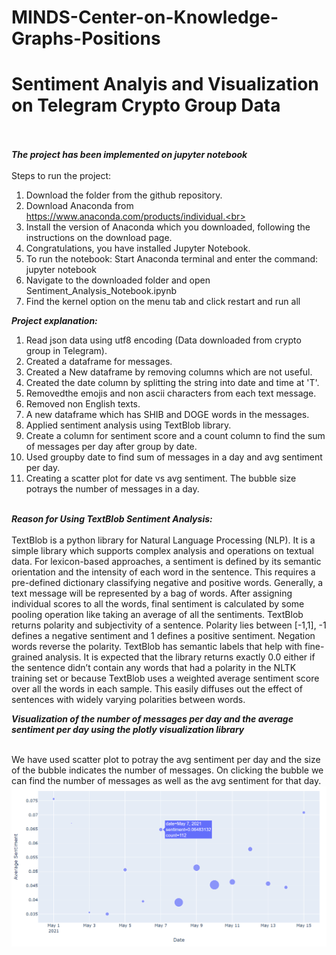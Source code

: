 # MINDS-Center-on-Knowledge-Graphs-Positions<br>
# Sentiment Analyis and Visualization on Telegram Crypto Group Data<br><br>
***The project has been implemented on jupyter notebook***<br><br>
Steps to run the project:<br>
1) Download the folder from the github repository.
2) Download Anaconda from https://www.anaconda.com/products/individual.<br>
3) Install the version of Anaconda which you downloaded, following the instructions on the download page.<br>
4) Congratulations, you have installed Jupyter Notebook. <br>
5) To run the notebook: Start Anaconda terminal and enter the command: jupyter notebook<br>
6) Navigate to the downloaded folder and open Sentiment_Analysis_Notebook.ipynb<br>
7) Find the kernel option on the menu tab and click restart and run all<br>


***Project explanation:***<br>
1) Read json data using utf8 encoding (Data downloaded from crypto group in Telegram).<br>
2) Created a dataframe for messages.<br>
3) Created a New dataframe by removing columns which are not useful.<br>
4) Created the date column by splitting the string into date and time at 'T'.<br>
5) Removedthe emojis and non ascii characters from each text message.<br>
6) Removed non English texts.<br> 
7) A new dataframe which has SHIB and DOGE words in the messages.<br>
9) Applied sentiment analysis using TextBlob library.
10) Create  a column for sentiment score and a count column to find the sum of messages per day after group by date.<br>
11) Used groupby date to find sum of messages in a day and avg sentiment per day.<br>
12) Creating a scatter plot for date vs avg sentiment. The bubble size potrays the number of messages in  a day.<br><br>

***Reason for Using TextBlob Sentiment Analysis:***<br><br>
TextBlob is a python library for Natural Language Processing (NLP). It is a simple library which supports complex analysis and operations on textual data. For lexicon-based approaches, a sentiment is defined by its semantic orientation and the intensity of each word in the sentence. This requires a pre-defined dictionary classifying negative and positive words. Generally, a text message will be represented by a bag of words. After assigning individual scores to all the words, final sentiment is calculated by some pooling operation like taking an average of all the sentiments.
TextBlob returns polarity and subjectivity of a sentence. Polarity lies between [-1,1], -1 defines a negative sentiment and 1 defines a positive sentiment. Negation words reverse the polarity. TextBlob has semantic labels that help with fine-grained analysis.
It is expected that the library returns exactly 0.0 either if the sentence didn’t contain any words that had a polarity in the NLTK training set or because TextBlob uses a weighted average sentiment score over all the words in each sample. This easily diffuses out the effect of sentences with widely varying polarities between words.

***Visualization of the number of messages per day and the average sentiment per day using the
plotly visualization library***<br><br>

We have used scatter plot to potray the avg sentiment per day and the size of the bubble indicates the number of messages. On clicking the bubble we can find the number of messages as well as the avg sentiment for that day.
![Visualization](/Visualization.png)




